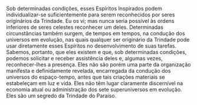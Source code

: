 ﻿Sob determinadas condições, esses Espíritos Inspirados podem individualizar-se  suficientemente para serem reconhecidos por seres originários da Trindade. Eu  os vi; mas nunca seria possível às ordens inferiores de seres celestes reconhecer um deles. Determinadas circunstâncias também surgem, de tempos em tempos, na condução dos universos em evolução, nas quais qualquer ser originário da Trindade pode usar diretamente esses Espíritos no desenvolvimento de suas tarefas. Sabemos, portanto, que eles existem e que, sob determinadas condições, podemos solicitar e receber assistência deles e, algumas vezes,  reconhecer-lhes a presença. Eles não são porém uma parte da organização manifesta e definidamente revelada, encarregada da condução dos universos do espaço-tempo, antes que tais criações materiais se estabeleçam em luz e vida. Eles não têm lugar claramente discernível na economia atual ou administração dos sete superuniversos em evolução. Eles são um segredo da Trindade do Paraíso.